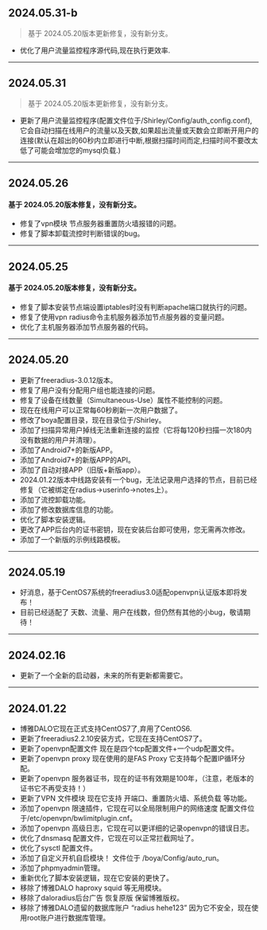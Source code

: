 ## 2024.05.31-b ##
> 基于 2024.05.20版本更新修复，没有新分支。
* 优化了用户流量监控程序源代码,现在执行更效率.
----
## 2024.05.31
> 基于 2024.05.20版本更新修复，没有新分支。
* 更新了用户流量监控程序(配置文件位于/Shirley/Config/auth_config.conf),它会自动扫描在线用户的流量以及天数,如果超出流量或天数会立即断开用户的连接(默认在超出的60秒内立即进行中断,根据扫描时间而定,扫描时间不要改太低了可能会增加您的mysql负载.)
----

## 2024.05.26
#### 基于 2024.05.20版本修复，没有新分支。
* 修复了vpn模块 节点服务器重置防火墙报错的问题。
* 修复了脚本卸载流控时判断错误的bug。
----

## 2024.05.25
#### 基于 2024.05.20版本修复，没有新分支。
* 修复了脚本安装节点端设置iptables时没有判断apache端口就执行的问题。
* 修复了使用vpn radius命令主机服务器添加节点服务器的变量问题。
* 优化了主机服务器添加节点服务器的代码。
----
## 2024.05.20
* 更新了freeradius-3.0.12版本。
* 修复了用户没有分配用户组也能连接的问题。
* 修复了设备在线数量（Simultaneous-Use）属性不能控制的问题。
* 现在在线用户可以正常每60秒刷新一次用户数据了。
* 修改了boya配置目录，现在目录位于/Shirley。
* 添加了扫描异常用户掉线无法重新连接的监控（它将每120秒扫描一次180内没有数据的用户并清理）。
* 添加了Android7+的新版APP。
* 添加了Android7+的新版APP的API。
* 添加了自动对接APP（旧版+新版app）。
* 2024.01.22版本中线路安装有一个bug，无法记录用户选择的节点，目前已经修复（它被绑定在radius->userinfo->notes上）。
* 添加了流控卸载功能。
* 添加了修改数据库信息的功能。
* 优化了脚本安装逻辑。
* 更改了APP后台内的证书密钥，现在安装后台即可使用，您无需再次修改。
* 添加了一个新版的示例线路模板。

----

## 2024.05.19
* 好消息，基于CentOS7系统的freeradius3.0适配openvpn认证版本即将发布！
* 目前已经适配了 天数、流量、用户在线数，但仍然有其他的小bug，敬请期待！
----
## 2024.02.16
* 更新了一个全新的启动器，未来的所有更新都需要它。
----
## 2024.01.22
* 博雅DALO它现在正式支持CentOS7了,弃用了CentOS6.
* 更新了freeradius2.2.10安装方式，它现在支持CentOS7了。
* 更新了openvpn配置文件 现在是四个tcp配置文件+一个udp配置文件。
* 更新了openvpn proxy 现在使用的是FAS Proxy 它支持每个配置IP循环分配。
* 更新了openvpn 服务器证书，现在的证书有效期是100年，（注意，老版本的证书它不再受支持！）
* 更新了VPN 文件模块 现在它支持 开端口、重置防火墙、系统负载 等功能。
* 添加了openvpn 限速插件，它现在可以全局限制用户的网络速度 配置文件位于/etc/openvpn/bwlimitplugin.cnf。
* 添加了openvpn 高级日志，它现在可以更详细的记录openvpn的错误日志。
* 优化了dnsmasq 配置文件，它现在可以正常拦截网址了。
* 优化了sysctl 配置文件。
* 添加了自定义开机自启模块！ 文件位于 /boya/Config/auto_run。
* 添加了phpmyadmin管理。
* 重新优化了脚本安装逻辑，现在它安装的更快了。
* 移除了博雅DALO haproxy squid 等无用模块。
* 移除了daloradius后台广告 恢复原版 保留博雅版权。
* 移除了博雅DALO遗留的数据库账户 “radius hehe123” 因为它不安全，现在使用root账户进行数据库管理。
